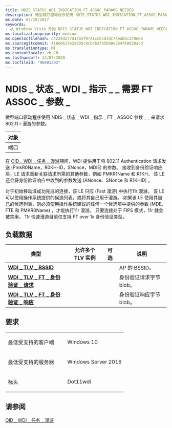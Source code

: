 ```yaml
---
title: NDIS_STATUS_WDI_INDICATION_FT_ASSOC_PARAMS_NEEDED
description: 微型端口驱动程序使用 NDIS_STATUS_WDI_INDICATION_FT_ASSOC_PARAMS_NEEDED 来请求 802.11 r 漫游的参数。ObjectPort .
ms.date: 07/18/2017
keywords:
- 从 Windows Vista 开始 NDIS_STATUS_WDI_INDICATION_FT_ASSOC_PARAMS_NEEDED 网络驱动程序
ms.localizationpriority: medium
ms.openlocfilehash: c4224d277d14b5f9741ccbcd3dc74eabbc240e6a
ms.sourcegitcommit: 418e6617e2a695c9cb4b37b5b60e264760858acd
ms.translationtype: MT
ms.contentlocale: zh-CN
ms.lasthandoff: 12/07/2020
ms.locfileid: "96801393"
---
```

# <a name="ndis_status_wdi_indication_ft_assoc_params_needed"></a>NDIS \_ 状态 \_ WDI \_ 指示 \_ \_ 需要 FT ASSOC \_ 参数 \_


微型端口驱动程序使用 NDIS \_ 状态 \_ WDI \_ 指示 \_ FT \_ ASSOC 参数 \_ \_ 来请求 802.11 r 漫游的参数。

| 对象 |
|--------|
| 端口   |

 

在 [OID \_ WDI \_ 任务 \_ 漫游](oid-wdi-task-roam.md)期间，WDI 提供用于将 802.11 Authentication 请求发送 (PmkR0Name，R0KH-ID，SNonce，MDIE) 的参数。 接收到身份验证响应后，LE 请求重新关联请求所需的其他参数，例如 PMKR1Name 和 R1KH。 该 LE 还会将身份验证响应中收到的参数发送 (ANonce、SNonce 和 R1KHID) 。

对于初始移动域成功完成的连接，该 LE 只应 (Fast 漫游) 中执行11r 漫游。 该 LE 可以使用操作系统提供的候选列表，或将其自己用于漫游。 如果该 LE 使用其自己的候选列表，则必须使用操作系统建议的任何一个候选项中提供的参数 (MDE、FTE 和 PMKR0Name) ，才能执行11r 漫游。 只要连接处于 FIPS 模式，11r 就会被禁用。 11r 快速漫游目前仅支持 FT over 1x 身份验证类型。

## <a name="payload-data"></a>负载数据


| 类型                                                                  | 允许多个 TLV 实例 | 可选 | 说明                            |
|-----------------------------------------------------------------------|--------------------------------|----------|----------------------------------------|
| [**WDI \_ TLV \_ BSSID**](./wdi-tlv-bssid.md)                         |                                |          | AP 的 BSSID。                   |
| [**WDI \_ TLV \_ FT \_ 身份验证 \_ 请求**](./wdi-tlv-ft-auth-request.md)   |                                |          | 身份验证请求字节 blob。  |
| [**WDI \_ TLV \_ FT \_ 身份验证 \_ 响应**](./wdi-tlv-ft-auth-response.md) |                                |          | 身份验证响应字节 blob。 |

 

<a name="requirements"></a>要求
------------

<table>
<colgroup>
<col width="50%" />
<col width="50%" />
</colgroup>
<tbody>
<tr class="odd">
<td><p>最低受支持的客户端</p></td>
<td><p>Windows 10</p></td>
</tr>
<tr class="even">
<td><p>最低受支持的服务器</p></td>
<td><p>Windows Server 2016</p></td>
</tr>
<tr class="odd">
<td><p>标头</p></td>
<td>Dot11wdi</td>
</tr>
</tbody>
</table>

## <a name="see-also"></a>请参阅


[OID \_ WDI \_ 任务 \_ 漫游](oid-wdi-task-roam.md)

 

